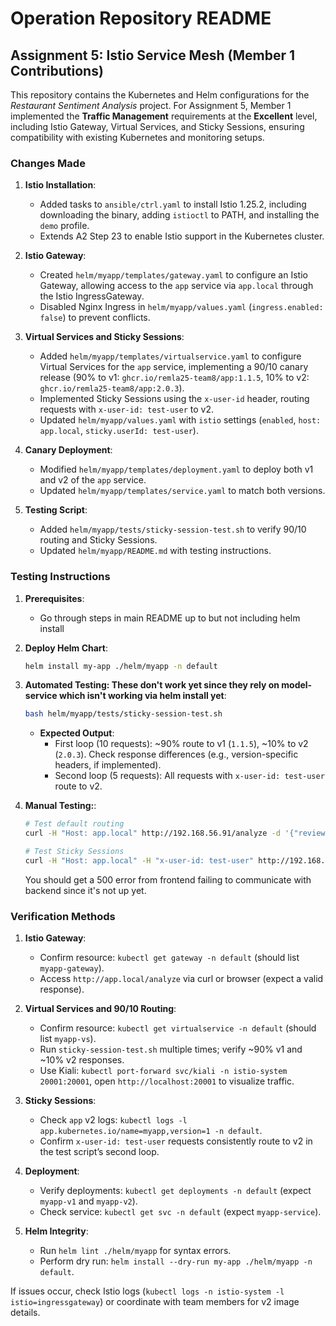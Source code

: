 # Operation Repository README

## Assignment 5: Istio Service Mesh (Member 1 Contributions)

This repository contains the Kubernetes and Helm configurations for the *Restaurant Sentiment Analysis* project. For Assignment 5, Member 1 implemented the **Traffic Management** requirements at the **Excellent** level, including Istio Gateway, Virtual Services, and Sticky Sessions, ensuring compatibility with existing Kubernetes and monitoring setups.

### Changes Made

1. **Istio Installation**:
   - Added tasks to `ansible/ctrl.yaml` to install Istio 1.25.2, including downloading the binary, adding `istioctl` to PATH, and installing the `demo` profile.
   - Extends A2 Step 23 to enable Istio support in the Kubernetes cluster.

2. **Istio Gateway**:
   - Created `helm/myapp/templates/gateway.yaml` to configure an Istio Gateway, allowing access to the `app` service via `app.local` through the Istio IngressGateway.
   - Disabled Nginx Ingress in `helm/myapp/values.yaml` (`ingress.enabled: false`) to prevent conflicts.

3. **Virtual Services and Sticky Sessions**:
   - Added `helm/myapp/templates/virtualservice.yaml` to configure Virtual Services for the `app` service, implementing a 90/10 canary release (90% to v1: `ghcr.io/remla25-team8/app:1.1.5`, 10% to v2: `ghcr.io/remla25-team8/app:2.0.3`).
   - Implemented Sticky Sessions using the `x-user-id` header, routing requests with `x-user-id: test-user` to v2.
   - Updated `helm/myapp/values.yaml` with `istio` settings (`enabled`, `host: app.local`, `sticky.userId: test-user`).

4. **Canary Deployment**:
   - Modified `helm/myapp/templates/deployment.yaml` to deploy both v1 and v2 of the `app` service.
   - Updated `helm/myapp/templates/service.yaml` to match both versions.

5. **Testing Script**:
   - Added `helm/myapp/tests/sticky-session-test.sh` to verify 90/10 routing and Sticky Sessions.
   - Updated `helm/myapp/README.md` with testing instructions.

### Testing Instructions

1. **Prerequisites**:
   - Go through steps in main README up to but not including helm install
   <!-- - Verify Istio installation: `kubectl get pods -n istio-system` (expect `istio-ingressgateway` running).
   - Add `192.168.56.90 app.local` to `/etc/hosts` (local or Vagrant host, assuming MetalLB IP from A2).
   - Ensure `app` v2 image (`ghcr.io/remla25-team8/app:2.0.3`) is available. -->

2. **Deploy Helm Chart**:
   ```bash
   helm install my-app ./helm/myapp -n default
   ```

3. **Automated Testing: These don't work yet since they rely on model-service which isn't working via helm install yet**:
   ```bash
   bash helm/myapp/tests/sticky-session-test.sh
   ```
   - **Expected Output**:
     - First loop (10 requests): ~90% route to v1 (`1.1.5`), ~10% to v2 (`2.0.3`). Check response differences (e.g., version-specific headers, if implemented).
     - Second loop (5 requests): All requests with `x-user-id: test-user` route to v2.

4. **Manual Testing:**:
   ```bash
   # Test default routing
   curl -H "Host: app.local" http://192.168.56.91/analyze -d '{"review": "Great food!"}' -H "Content-Type: application/json"
   
   # Test Sticky Sessions
   curl -H "Host: app.local" -H "x-user-id: test-user" http://192.168.56.91/analyze -d '{"review": "Great food!"}' -H "Content-Type: application/json"
   ```

   You should get a 500 error from frontend failing to communicate with backend since it's not up yet.

### Verification Methods

1. **Istio Gateway**:
   - Confirm resource: `kubectl get gateway -n default` (should list `myapp-gateway`).
   - Access `http://app.local/analyze` via curl or browser (expect a valid response).

2. **Virtual Services and 90/10 Routing**:
   - Confirm resource: `kubectl get virtualservice -n default` (should list `myapp-vs`).
   - Run `sticky-session-test.sh` multiple times; verify ~90% v1 and ~10% v2 responses.
   - Use Kiali: `kubectl port-forward svc/kiali -n istio-system 20001:20001`, open `http://localhost:20001` to visualize traffic.

3. **Sticky Sessions**:
   - Check `app` v2 logs: `kubectl logs -l app.kubernetes.io/name=myapp,version=1 -n default`.
   - Confirm `x-user-id: test-user` requests consistently route to v2 in the test script’s second loop.

4. **Deployment**:
   - Verify deployments: `kubectl get deployments -n default` (expect `myapp-v1` and `myapp-v2`).
   - Check service: `kubectl get svc -n default` (expect `myapp-service`).

5. **Helm Integrity**:
   - Run `helm lint ./helm/myapp` for syntax errors.
   - Perform dry run: `helm install --dry-run my-app ./helm/myapp -n default`.

If issues occur, check Istio logs (`kubectl logs -n istio-system -l istio=ingressgateway`) or coordinate with team members for v2 image details.